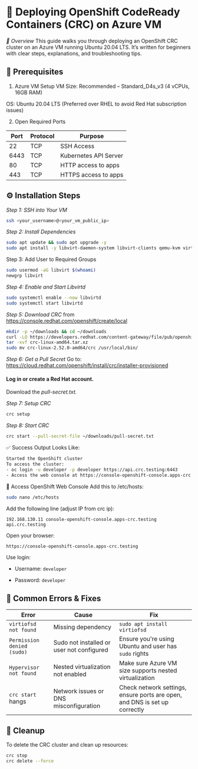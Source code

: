 # 🚀 Deploying OpenShift CodeReady Containers (CRC) on Azure VM
*📘 Overview*
This guide walks you through deploying an OpenShift CRC cluster on an Azure VM running Ubuntu 20.04 LTS. It’s written for beginners with clear steps, explanations, and troubleshooting tips.

## 🔧 Prerequisites
1. Azure VM Setup
   VM Size: Recommended – Standard_D4s_v3 (4 vCPUs, 16GB RAM)

OS: Ubuntu 20.04 LTS (Preferred over RHEL to avoid Red Hat subscription issues)

2. Open Required Ports

| Port | Protocol | Purpose               |
| ---- | -------- | --------------------- |
| 22   | TCP      | SSH Access            |
| 6443 | TCP      | Kubernetes API Server |
| 80   | TCP      | HTTP access to apps   |
| 443  | TCP      | HTTPS access to apps  |


## ⚙️ Installation Steps

*Step 1: SSH into Your VM*

```bash
ssh <your_username>@<your_vm_public_ip>
```
*Step 2: Install Dependencies*
```bash
sudo apt update && sudo apt upgrade -y
sudo apt install -y libvirt-daemon-system libvirt-clients qemu-kvm virt-manager virtinst bridge-utils dnsmasq-base socat jq iptables uidmap
```

Step 3: Add User to Required Groups
```bash
sudo usermod -aG libvirt $(whoami)
newgrp libvirt
```
*Step 4: Enable and Start Libvirtd*
```bash
sudo systemctl enable --now libvirtd
sudo systemctl start libvirtd
```
*Step 5: Download CRC* from https://console.redhat.com/openshift/create/local
```bash
mkdir -p ~/downloads && cd ~/downloads
curl -LO https://developers.redhat.com/content-gateway/file/pub/openshift-v4/clients/crc/latest/crc-linux-amd64.tar.xz
tar -xvf crc-linux-amd64.tar.xz
sudo mv crc-linux-2.52.0-amd64/crc /usr/local/bin/
```
*Step 6: Get a Pull Secret*
Go to: https://cloud.redhat.com/openshift/install/crc/installer-provisioned

#### Log in or create a Red Hat account.

Download the *pull-secret.txt.*

*Step 7: Setup CRC*
```bash
crc setup
```
*Step 8: Start CRC*
```bash
crc start --pull-secret-file ~/downloads/pull-secret.txt
```
✅ Success Output Looks Like:
```bash
Started the OpenShift cluster
To access the cluster:
- oc login -u developer -p developer https://api.crc.testing:6443
- Access the web console at https://console-openshift-console.apps-crc.testing
```
  🔐 Access OpenShift Web Console
  Add this to /etc/hosts:

```bash
sudo nano /etc/hosts
```
Add the following line (adjust IP from crc ip):

```
192.168.130.11 console-openshift-console.apps-crc.testing api.crc.testing
```
Open your browser:
```agsl
https://console-openshift-console.apps-crc.testing
```

Use login:

* Username: `developer`

* Password: `developer`

## 🔎 Common Errors & Fixes

| Error                      | Cause                                     | Fix                                                    |
| -------------------------- | ----------------------------------------- | ------------------------------------------------------ |
| `virtiofsd not found`      | Missing dependency                        | `sudo apt install virtiofsd`                           |
| `Permission denied (sudo)` | Sudo not installed or user not configured | Ensure you're using Ubuntu and user has `sudo` rights  |
| `Hypervisor not found`     | Nested virtualization not enabled         | Make sure Azure VM size supports nested virtualization |
| `crc start` hangs          | Network issues or DNS misconfiguration    | Check network settings, ensure ports are open, and DNS is set up correctly |

## 🧼 Cleanup
To delete the CRC cluster and clean up resources:
```bash
crc stop
crc delete --force
```

